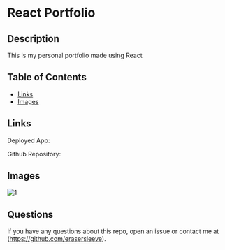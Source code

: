 # React Portfolio
  ## Description
  This is my personal portfolio made using React
  ## Table of Contents
  *  [Links](#Links)
  *  [Images](#Images)

  ## Links
  Deployed App: 

  Github Repository: 
  
  ## Images 
![1]()


  ## Questions
  If you have any questions about this repo, open an issue or contact me at (https://github.com/erasersleeve).
  